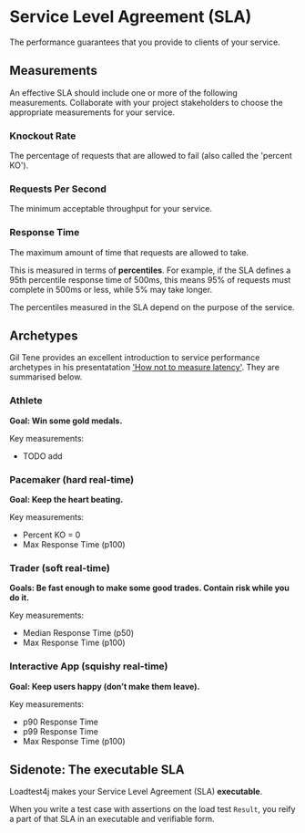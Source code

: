 # Service Level Agreement (SLA)

The performance guarantees that you provide to clients of your service.

## Measurements

An effective SLA should include one or more of the following measurements. Collaborate with your project stakeholders to choose the appropriate measurements for your service. 

### Knockout Rate

The percentage of requests that are allowed to fail (also called the 'percent KO').

### Requests Per Second

The minimum acceptable throughput for your service.

### Response Time

The maximum amount of time that requests are allowed to take.

This is measured in terms of **percentiles**. For example, if the SLA defines a 95th percentile response time of 500ms, this means 95% of requests must complete in 500ms or less, while 5% may take longer.

The percentiles measured in the SLA depend on the purpose of the service.

## Archetypes

Gil Tene provides an excellent introduction to service performance archetypes in his presentatation ['How not to measure latency'](https://www.infoq.com/presentations/latency-pitfalls). They are summarised below.

### Athlete

**Goal: Win some gold medals.**

Key measurements:

- TODO add

### Pacemaker (hard real-time)

**Goal: Keep the heart beating.**

Key measurements:

- Percent KO = 0
- Max Response Time (p100)

### Trader (soft real-time)

**Goals: Be fast enough to make some good trades. Contain risk while you do it.**

Key measurements:

- Median Response Time (p50)
- Max Response Time (p100)

### Interactive App (squishy real-time)

**Goal: Keep users happy (don’t make them leave).**

Key measurements:

- p90 Response Time
- p99 Response Time
- Max Response Time (p100)

## Sidenote: The executable SLA

Loadtest4j makes your Service Level Agreement (SLA) **executable**.

When you write a test case with assertions on the load test `Result`, you reify a part of that SLA in an executable and verifiable form.
